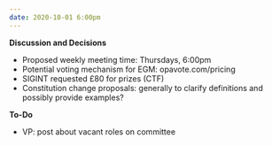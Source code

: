 ```yaml
---
date: 2020-10-01 6:00pm
---
```


**Discussion and Decisions**
* Proposed weekly meeting time: Thursdays, 6:00pm
* Potential voting mechanism for EGM: opavote.com/pricing
* SIGINT requested £80 for prizes (CTF)
* Constitution change proposals: generally to clarify definitions and possibly provide examples?

**To-Do**
* VP: post about vacant roles on committee
